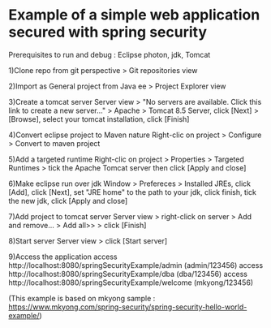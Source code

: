 <h1>Example of a simple web application secured with spring security</h1>

Prerequisites to run and debug : Eclipse photon, jdk, Tomcat

1)Clone repo from git perspective > Git repositories view

2)Import as General project from Java ee > Project Explorer view

3)Create a tomcat server
Server view > "No servers are available. Click this link to create a new server..." > Apache > Tomcat 8.5 Server, click [Next] > [Browse], select your tomcat installation, click [Finish]

4)Convert eclipse project to Maven nature
Right-clic on project > Configure > Convert to maven project

5)Add a targeted runtime
Right-clic on project > Properties > Targeted Runtimes > tick the Apache Tomcat server then click [Apply and close]

6)Make eclipse run over jdk
Window > Prefereces > Installed JREs, click [Add], click [Next], set "JRE home" to the path to your jdk, click finish, tick the new jdk, click [Apply and close]

7)Add project to tomcat server
Server view > right-click on server > Add and remove... > Add all>> > click [Finish]

8)Start server
Server view > click [Start server]

9)Access the application
access http://localhost:8080/springSecurityExample/admin (admin/123456)
access http://localhost:8080/springSecurityExample/dba (dba/123456)
access http://localhost:8080/springSecurityExample/welcome (mkyong/123456)

(This example is based on mkyong sample : https://www.mkyong.com/spring-security/spring-security-hello-world-example/)
